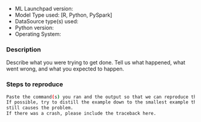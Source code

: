 <!-- Thanks for helping the project by creating an issue!

     Below template is for reporting bugs.
     If you have an improvement suggestion or other issue,
     feel free to delete all this text, and describe it
     in your own format.

     For improvement/feature suggestions,
     please also provide a usage example where it
     would be useful, as well as what the current
     workaround/way to achieve it would be if
     no improvement would be made.
-->

*  ML Launchpad version: <!-- run `mllaunchpad --version` to find out -->
*  Model Type used: \[R, Python, PySpark\]
*  DataSource type(s) used:
*  Python version: <!-- run `python --version` to find out -->
*  Operating System:

### Description

Describe what you were trying to get done.
Tell us what happened, what went wrong, and what you expected to happen.

### Steps to reproduce

```bash
Paste the command(s) you ran and the output so that we can reproduce the bug.
If possible, try to distill the example down to the smallest example that
still causes the problem.
If there was a crash, please include the traceback here.
```
